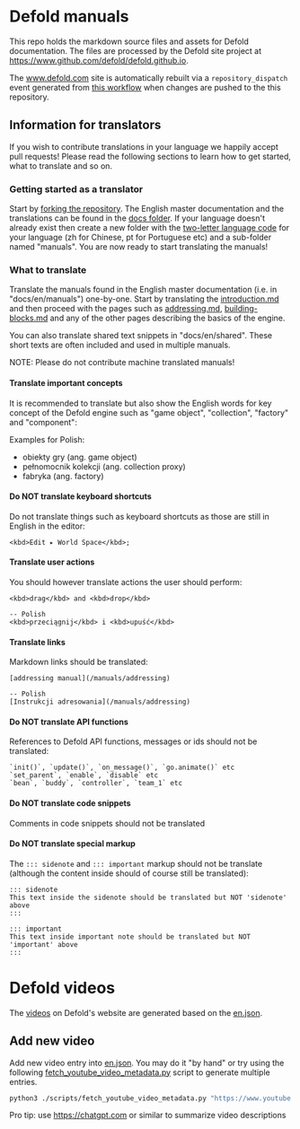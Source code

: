 # Defold manuals

This repo holds the markdown source files and assets for Defold documentation. The files are processed by the Defold site project at https://www.github.com/defold/defold.github.io.

The www.defold.com site is automatically rebuilt via a `repository_dispatch` event generated from [this workflow](https://github.com/defold/doc/blob/master/.github/workflows/trigger-site-rebuild.yml) when changes are pushed to the this repository.

## Information for translators

If you wish to contribute translations in your language we happily accept pull requests! Please read the following sections to learn how to get started, what to translate and so on.

### Getting started as a translator
Start by [forking the repository](https://docs.github.com/en/github/getting-started-with-github/fork-a-repo). The English master documentation and the translations can be found in the [docs folder](https://github.com/defold/doc/tree/master/docs). If your language doesn't already exist then create a new folder with the [two-letter language code](https://en.wikipedia.org/wiki/List_of_ISO_639-1_codes) for your language (zh for Chinese, pt for Portuguese etc) and a sub-folder named "manuals". You are now ready to start translating the manuals!


### What to translate
Translate the manuals found in the English master documentation (i.e. in "docs/en/manuals") one-by-one. Start by translating the [introduction.md](https://github.com/defold/doc/blob/master/docs/en/manuals/introduction.md) and then proceed with the pages such as [addressing.md](https://github.com/defold/doc/blob/master/docs/en/manuals/addressing.md), [building-blocks.md](https://github.com/defold/doc/blob/master/docs/en/manuals/building-blocks.md) and any of the other pages describing the basics of the engine.

You can also translate shared text snippets in "docs/en/shared". These short texts are often included and used in multiple manuals.

NOTE: Please do not contribute machine translated manuals!

#### Translate important concepts
It is recommended to translate but also show the English words for key concept of the Defold engine such as "game object", "collection", "factory" and "component":

Examples for Polish:

* obiekty gry (ang. game object)
* pełnomocnik kolekcji (ang. collection proxy)
* fabryka (ang. factory)

#### Do NOT translate keyboard shortcuts
Do not translate things such as keyboard shortcuts as those are still in English in the editor:

```
<kbd>Edit ▸ World Space</kbd>;
```

#### Translate user actions
You should however translate actions the user should perform:

```
<kbd>drag</kbd> and <kbd>drop</kbd>
    
-- Polish
<kbd>przeciągnij</kbd> i <kbd>upuść</kbd>
```

#### Translate links
Markdown links should be translated:

```
[addressing manual](/manuals/addressing)

-- Polish
[Instrukcji adresowania](/manuals/addressing)
```

#### Do NOT translate API functions
References to Defold API functions, messages or ids should not be translated:

```
`init()`, `update()`, `on_message()`, `go.animate()` etc
`set_parent`, `enable`, `disable` etc
`bean`, `buddy`, `controller`, `team_1` etc
```


#### Do NOT translate code snippets
Comments in code snippets should not be translated


#### Do NOT translate special markup
The `::: sidenote` and `::: important` markup should not be translate (although the content inside should of course still be translated):

```
::: sidenote
This text inside the sidenote should be translated but NOT 'sidenote' above
:::

::: important
This text inside important note should be translated but NOT 'important' above
:::
```

# Defold videos

The [videos](https://defold.com/videos/) on Defold's website are generated based on the [en.json](/defold/doc/blob/master/docs/en/en.json).

## Add new video

Add new video entry into [en.json](/defold/doc/blob/master/docs/en/en.json). You may do it "by hand" or try using the following [fetch_youtube_video_metadata.py](/defold/doc/blob/master/scripts/fetch_youtube_video_metadata.py) script to generate multiple entries. 

```bash
python3 ./scripts/fetch_youtube_video_metadata.py "https://www.youtube.com/watch?v=R4oEB6e8G0A" "https://www.youtube.com/watch?v=iRDa8NAJtzQ"
```

Pro tip: use https://chatgpt.com or similar to summarize video descriptions